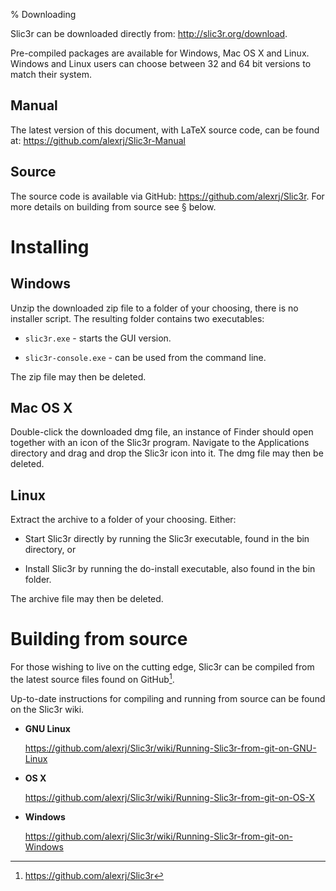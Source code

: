 % Downloading

Slic3r can be downloaded directly from:
<http://slic3r.org/download>.

Pre-compiled packages are available for Windows, Mac OS X and Linux.
Windows and Linux users can choose between 32 and 64 bit versions to
match their system.

Manual
------



The latest version of this document, with LaTeX source code, can be
found at: <https://github.com/alexrj/Slic3r-Manual>

Source
------



The source code is available via GitHub:
<https://github.com/alexrj/Slic3r>. For more details on building from
source see § below.

Installing
==========

Windows
-------

Unzip the downloaded zip file to a folder of your choosing, there is no
installer script. The resulting folder contains two executables:

-   `slic3r.exe` - starts the GUI version.

-   `slic3r-console.exe` - can be used from the command line.

The zip file may then be deleted.

Mac OS X
--------

Double-click the downloaded dmg file, an instance of Finder should open
together with an icon of the Slic3r program. Navigate to the
Applications directory and drag and drop the Slic3r icon into it. The
dmg file may then be deleted.

Linux
-----

Extract the archive to a folder of your choosing. Either:

-   Start Slic3r directly by running the Slic3r executable, found in the
    bin directory, or

-   Install Slic3r by running the do-install executable, also found in
    the bin folder.

The archive file may then be deleted.

Building from source
====================



For those wishing to live on the cutting edge, Slic3r can be compiled
from the latest source files found on GitHub[^1].

Up-to-date instructions for compiling and running from source can be
found on the Slic3r wiki.

-   **GNU Linux**

    <https://github.com/alexrj/Slic3r/wiki/Running-Slic3r-from-git-on-GNU-Linux>

-   **OS X**

    <https://github.com/alexrj/Slic3r/wiki/Running-Slic3r-from-git-on-OS-X>

-   **Windows**

    <https://github.com/alexrj/Slic3r/wiki/Running-Slic3r-from-git-on-Windows>

[^1]: <https://github.com/alexrj/Slic3r>
